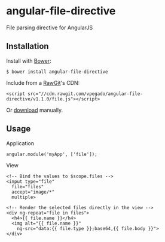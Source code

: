 angular-file-directive
===========================

File parsing directive for AngularJS

## Installation
Install with [Bower](http://bower.io/):

    $ bower install angular-file-directive
    
Include from a [RawGit](https://rawgit.com/)'s CDN:

    <script src="//cdn.rawgit.com/vpegado/angular-file-directive/v1.1.0/file.js"></script>
    
Or [download](https://github.com/vpegado/angular-file-directive/archive/master.zip) manually.

## Usage
Application

    angular.module('myApp', ['file']);


View

    <!-- Bind the values to $scope.files -->
    <input type="file"
      file="files"
      accept="image/*"
      multiple>
    
    <!-- Render the selected files directly in the view -->
    <div ng-repeat="file in files">
      <h4>{{ file.name }}</h4>
      <img alt="{{ file.name }}"
        ng-src="data:{{ file.type }};base64,{{ file.body }}">
    </div>
